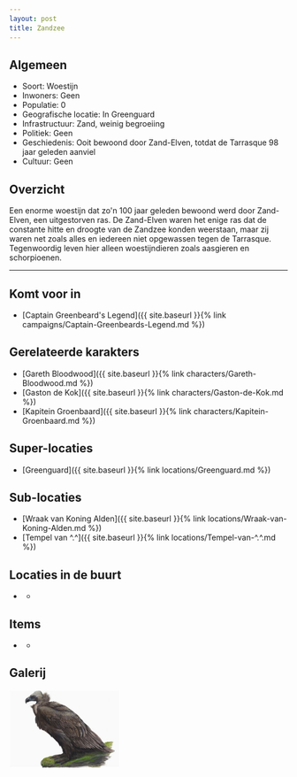 ```yaml
---
layout: post
title: Zandzee
---
```


## Algemeen
* Soort: Woestijn
* Inwoners: Geen
* Populatie: 0
* Geografische locatie: In Greenguard
* Infrastructuur: Zand, weinig begroeiing
* Politiek: Geen
* Geschiedenis: Ooit bewoond door Zand-Elven, totdat de Tarrasque 98 jaar geleden aanviel
* Cultuur: Geen

## Overzicht
Een enorme woestijn dat zo'n 100 jaar geleden bewoond werd door Zand-Elven, een uitgestorven ras. De Zand-Elven waren het enige ras dat de constante hitte en droogte van de Zandzee konden weerstaan, maar zij waren net zoals alles en iedereen niet opgewassen tegen de Tarrasque. Tegenwoordig leven hier alleen woestijndieren zoals aasgieren en schorpioenen.

---

## Komt voor in
* [Captain Greenbeard's Legend]({{ site.baseurl }}{% link campaigns/Captain-Greenbeards-Legend.md %})

## Gerelateerde karakters
* [Gareth Bloodwood]({{ site.baseurl }}{% link characters/Gareth-Bloodwood.md %})
* [Gaston de Kok]({{ site.baseurl }}{% link characters/Gaston-de-Kok.md %})
* [Kapitein Groenbaard]({{ site.baseurl }}{% link characters/Kapitein-Groenbaard.md %})

## Super-locaties
* [Greenguard]({{ site.baseurl }}{% link locations/Greenguard.md %})

## Sub-locaties
* [Wraak van Koning Alden]({{ site.baseurl }}{% link locations/Wraak-van-Koning-Alden.md %})
* [Tempel van ^.^]({{ site.baseurl }}{% link locations/Tempel-van-^.^.md %})

## Locaties in de buurt
* -

## Items
* -

## Galerij
<img src="../images/Reuze Aasgier.jpeg" alt="Reuze Aasgier" width=200>